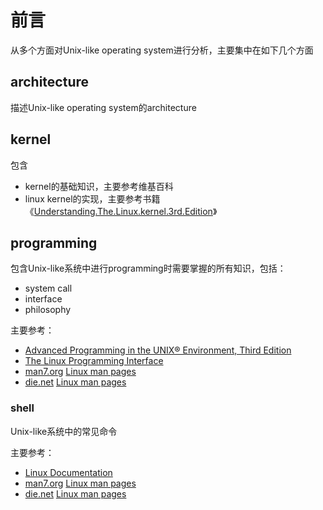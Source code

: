 # 前言

从多个方面对Unix-like operating system进行分析，主要集中在如下几个方面

## architecture

描述Unix-like operating system的architecture

## kernel

包含

- kernel的基础知识，主要参考维基百科
- linux kernel的实现，主要参考书籍《[Understanding.The.Linux.kernel.3rd.Edition](https://www.oreilly.com/library/view/understanding-the-linux/0596005652/)》



## programming

包含Unix-like系统中进行programming时需要掌握的所有知识，包括：

- system call
- interface
- philosophy

主要参考：

- [Advanced Programming in the UNIX® Environment, Third Edition](http://www.apuebook.com/toc3e.html)
- [The Linux Programming Interface](http://man7.org/tlpi/index.html)
- [man7.org](http://man7.org/index.html) [Linux man pages](http://man7.org/linux/man-pages/index.html)
- [die.net](https://www.die.net/) [Linux man pages](https://linux.die.net/man/)

### shell

Unix-like系统中的常见命令

主要参考：

- [Linux Documentation](https://linux.die.net/)
- [man7.org](http://man7.org/index.html) [Linux man pages](http://man7.org/linux/man-pages/index.html)
- [die.net](https://www.die.net/) [Linux man pages](https://linux.die.net/man/)